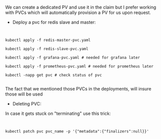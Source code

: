 We can create a dedicated PV and use it in the claim but I prefer working with PVCs which will 
automatically provision a PV for us upon request.

- Deploy a pvc for redis slave and master: 

<pre><code>

kubectl apply -f redis-master-pvc.yaml

kubectl apply -f redis-slave-pvc.yaml

kubectl apply -f grafana-pvc.yaml # needed for grafana later

kubectl apply -f prometheus-pvc.yaml # needed for prometheus later

kubectl -napp get pvc # check status of pvc

</code></pre>

The fact that we mentioned those PVCs in the deployments, will insure those will be used

- Deleting PVC:

In case it gets stuck on "terminating" use this trick:

<pre><code>

kubectl patch pvc pvc_name -p '{"metadata":{"finalizers":null}}'

</code></pre>
